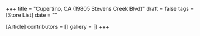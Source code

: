 +++
title = "Cupertino, CA (19805 Stevens Creek Blvd)"
draft = false
tags = [Store List]
date = ""

[Article]
contributors = []
gallery = []
+++